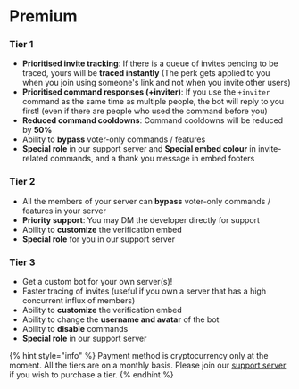 # Premium

### Tier 1

* **Prioritised invite tracking**: If there is a queue of invites pending to be traced, yours will be **traced instantly** (The perk gets applied to you when you join using someone's link and not when you invite other users)
* **Prioritised command responses (+inviter)**: If you use the `+inviter` command as the same time as multiple people, the bot will reply to you first! (even if there are people who used the command before you)
* **Reduced command cooldowns**: Command cooldowns will be reduced by **50%**
* Ability to **bypass** voter-only commands / features
* **Special role** in our support server and **Special embed colour** in invite-related commands, and a thank you message in embed footers

### Tier 2

* All the members of your server can **bypass** voter-only commands / features in your server
* **Priority support**: You may DM the developer directly for support
* Ability to **customize** the verification embed
* **Special role** for you in our support server 

### Tier 3

* Get a custom bot for your own server(s)!
* Faster tracing of invites (useful if you own a server that has a high concurrent influx of members)
* Ability to **customize** the verification embed
* Ability to change the **username and avatar** of the bot
* Ability to **disable** commands
* **Special role** in our support server

{% hint style="info" %}
Payment method is cryptocurrency only at the moment. All the tiers are on a monthly basis. Please join our [support server](https://discord.gg/rQxgcWw6Ea) if you wish to purchase a tier.
{% endhint %}
